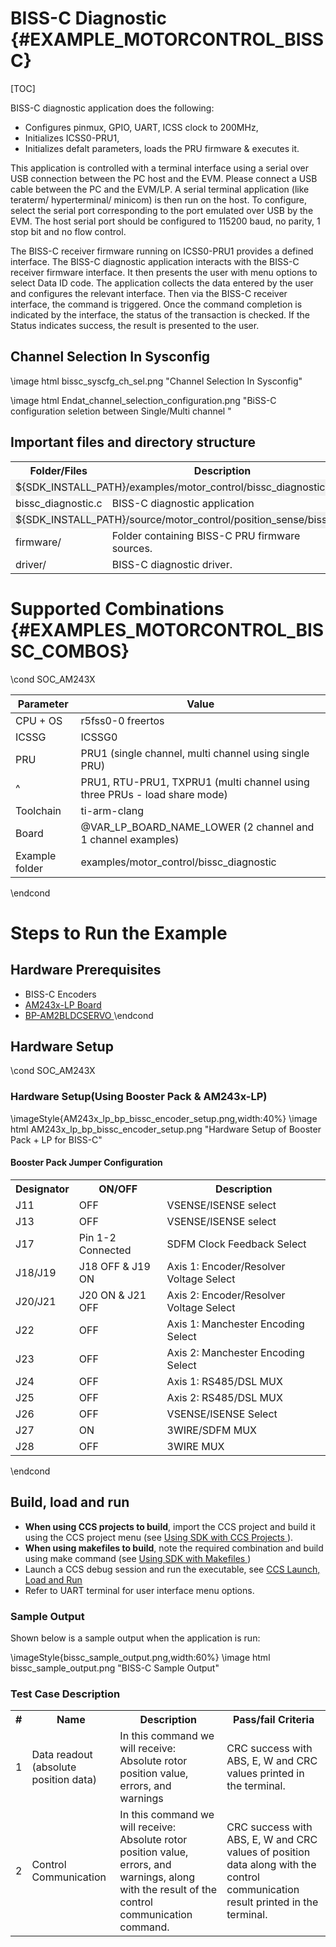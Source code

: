 # BISS-C Diagnostic {#EXAMPLE_MOTORCONTROL_BISSC}
[TOC]

BISS-C diagnostic application does the following:

- Configures pinmux, GPIO, UART, ICSS clock to 200MHz,
- Initializes ICSS0-PRU1,
- Initializes defalt parameters, loads the PRU firmware & executes it.

This application is controlled with a terminal interface using a serial over USB connection between the PC host and the EVM.
Please connect a USB cable between the PC and the EVM/LP.
A serial terminal application (like teraterm/ hyperterminal/ minicom) is then run on the host.
To configure, select the serial port corresponding to the port emulated over USB by the EVM.
The host serial port should be configured to 115200 baud, no parity, 1 stop bit and no flow control.

The BISS-C receiver firmware running on ICSS0-PRU1 provides a defined interface. The BISS-C diagnostic application interacts with the BISS-C receiver firmware interface. It then presents the user with menu options to select Data ID code. The application collects the data entered by the user and configures the relevant interface. Then via the BISS-C receiver interface, the command is triggered. Once the command completion is indicated by the interface, the status of the transaction is checked. If the Status indicates success, the result is presented to the user.

## Channel Selection In Sysconfig

\image html bissc_syscfg_ch_sel.png      "Channel Selection In Sysconfig"

\image html Endat_channel_selection_configuration.png     "BiSS-C configuration seletion between Single/Multi channel "


## Important files and directory structure

<table>
<tr>
    <th>Folder/Files
    <th>Description
</tr>
<tr><td colspan="2" bgcolor=#F0F0F0> ${SDK_INSTALL_PATH}/examples/motor_control/bissc_diagnostic</td></tr>
<tr>
    <td>bissc_diagnostic.c</td>
    <td>BISS-C diagnostic application</td>
</tr>
<tr><td colspan="2" bgcolor=#F0F0F0> ${SDK_INSTALL_PATH}/source/motor_control/position_sense/bissc</td></tr>
<tr>
    <td>firmware/</td>
    <td>Folder containing BISS-C PRU firmware sources.</td>
</tr>
<tr>
    <td>driver/</td>
    <td>BISS-C diagnostic driver.</td>
</tr>
</table>

# Supported Combinations {#EXAMPLES_MOTORCONTROL_BISSC_COMBOS}

\cond SOC_AM243X

 Parameter      | Value
 ---------------|-----------
 CPU + OS       | r5fss0-0 freertos
 ICSSG          | ICSSG0
 PRU            | PRU1 (single channel, multi channel using single PRU)
 ^              | PRU1, RTU-PRU1, TXPRU1 (multi channel using three PRUs - load share mode)
 Toolchain      | ti-arm-clang
 Board          | @VAR_LP_BOARD_NAME_LOWER (2 channel and 1 channel examples)
 Example folder | examples/motor_control/bissc_diagnostic

\endcond

# Steps to Run the Example

## Hardware Prerequisites

- BISS-C Encoders
- <a href="https://www.ti.com/tool/LP-AM243" target="_blank"> AM243x-LP Board </a>
- <a href="https://www.ti.com/tool/BP-AM2BLDCSERVO" target="_blank"> BP-AM2BLDCSERVO </a>
\endcond

## Hardware Setup

\cond SOC_AM243X
### Hardware Setup(Using Booster Pack & AM243x-LP)
\imageStyle{AM243x_lp_bp_bissc_encoder_setup.png,width:40%}
\image html AM243x_lp_bp_bissc_encoder_setup.png  "Hardware Setup of Booster Pack + LP for BISS-C"

#### Booster Pack Jumper Configuration
<table>
<tr>
    <th>Designator</th>
    <th>ON/OFF</th>
    <th>Description</th>
</tr>
<tr>
    <td>J11</td>
    <td>OFF</td>
    <td>VSENSE/ISENSE select</td>
</tr>
<tr>
    <td>J13</td>
    <td>OFF</td>
    <td>VSENSE/ISENSE select</td>
</tr>
<tr>
    <td>J17</td>
    <td>Pin 1-2 Connected</td>
    <td>SDFM Clock Feedback Select</td>
</tr>
<tr>
    <td>J18/J19</td>
    <td>J18 OFF & J19 ON</td>
    <td>Axis 1: Encoder/Resolver Voltage Select</td>
</tr>
<tr>
    <td>J20/J21</td>
    <td>J20 ON & J21 OFF</td>
    <td>Axis 2: Encoder/Resolver Voltage Select</td>
</tr>
<tr>
    <td>J22</td>
    <td>OFF</td>
    <td>Axis 1: Manchester Encoding Select</td>
</tr>
<tr>
    <td>J23</td>
    <td>OFF</td>
    <td>Axis 2: Manchester Encoding Select</td>
</tr>
<tr>
    <td>J24</td>
    <td>OFF</td>
    <td>Axis 1: RS485/DSL MUX</td>
</tr>
<tr>
    <td>J25</td>
    <td>OFF</td>
    <td>Axis 2: RS485/DSL MUX</td>
</tr>
<tr>
    <td>J26</td>
    <td>OFF</td>
    <td>VSENSE/ISENSE Select</td>
</tr>
<tr>
    <td>J27</td>
    <td>ON</td>
    <td>3WIRE/SDFM MUX</td>
</tr>
<tr>
    <td>J28</td>
    <td>OFF</td>
    <td>3WIRE MUX</td>
</tr>
</table>

\endcond

## Build, load and run

- **When using CCS projects to build**, import the CCS project and build it using the CCS project menu (see <a href="@VAR_MCU_SDK_DOCS_PATH/CCS_PROJECTS_PAGE.html" target="_blank"> Using SDK with CCS Projects </a>).
- **When using makefiles to build**, note the required combination and build using
  make command (see <a href="@VAR_MCU_SDK_DOCS_PATH/MAKEFILE_BUILD_PAGE.html" target="_blank"> Using SDK with Makefiles </a>)
- Launch a CCS debug session and run the executable, see <a href="@VAR_MCU_SDK_DOCS_PATH/CCS_LAUNCH_PAGE.html" target="_blank">  CCS Launch, Load and Run </a>
- Refer to UART terminal for user interface menu options.

### Sample Output

Shown below is a sample output when the application is run:

\imageStyle{bissc_sample_output.png,width:60%}
\image html bissc_sample_output.png "BISS-C Sample Output"

### Test Case Description

<table>
    <tr>
        <th>#
        <th>Name
        <th>Description
        <th>Pass/fail Criteria
    </tr>
    <tr>
        <td>1</td>
        <td>Data readout (absolute position data)</td>
        <td>In this command we will receive:
		Absolute rotor position value,
		errors, and warnings
		</td>
        <td>CRC success with ABS, E, W and CRC values printed in the terminal.</td>
    </tr>
	<tr>
        <td>2</td>
        <td>Control Communication</td>
        <td>In this command we will receive:
		Absolute rotor position value,
		errors, and warnings, along with the result of the control
        communication command.
		</td>
        <td>CRC success with ABS, E, W and CRC values of position data along with the control communication result printed in the terminal.</td>
    </tr>
</table>
